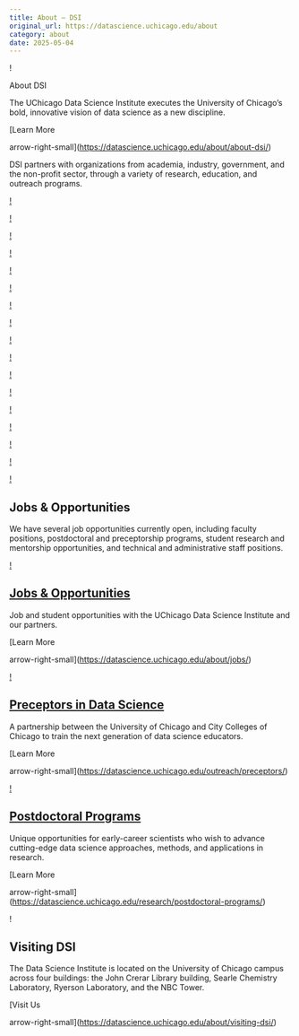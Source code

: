 ```yaml
---
title: About – DSI
original_url: https://datascience.uchicago.edu/about
category: about
date: 2025-05-04
---
```


!

About DSI

The UChicago Data Science Institute executes the University of Chicago’s bold, innovative vision of data science as a new discipline.

[Learn More

arrow-right-small](https://datascience.uchicago.edu/about/about-dsi/)

DSI partners with organizations from academia, industry, government, and the non-profit sector, through a variety of research, education, and outreach programs.

[!](https://www.anl.gov/)

[!](https://www.ccc.edu/)

[!](https://data.org/)

[!](https://www.schmidtfutures.com/)

[!](https://www.amfam.com/)

[!](https://corporate.comcast.com/)

[!](https://drw.com/)

[!](https://invenergy.com/)

[!](https://www.morningstar.com/)

[!](https://www.prudential.com/)

[!](https://www.verizon.com/)

[!](https://www.fresnostate.edu/)

[!](https://howard.edu/)

[!](https://morehouse.edu/)

[!](https://www.ncsu.edu/)

[!](https://www.utsa.edu/)

[!](https://www.uic.edu/)

## Jobs & Opportunities

We have several job opportunities currently open, including faculty positions, postdoctoral and preceptorship programs, student research and mentorship opportunities, and technical and administrative staff positions.

[!](https://datascience.uchicago.edu/about/jobs/)

## [Jobs & Opportunities](https://datascience.uchicago.edu/about/jobs/)

Job and student opportunities with the UChicago Data Science Institute and our partners.

[Learn More

arrow-right-small](https://datascience.uchicago.edu/about/jobs/)

[!](https://datascience.uchicago.edu/outreach/preceptors/)

## [Preceptors in Data Science](https://datascience.uchicago.edu/outreach/preceptors/)

A partnership between the University of Chicago and City Colleges of Chicago to train the next generation of data science educators.

[Learn More

arrow-right-small](https://datascience.uchicago.edu/outreach/preceptors/)

[!](https://datascience.uchicago.edu/research/postdoctoral-programs/)

## [Postdoctoral Programs](https://datascience.uchicago.edu/research/postdoctoral-programs/)

Unique opportunities for early-career scientists who wish to advance cutting-edge data science approaches, methods, and applications in research.

[Learn More

arrow-right-small](https://datascience.uchicago.edu/research/postdoctoral-programs/)

!

## Visiting DSI

The Data Science Institute is located on the University of Chicago campus across four buildings: the John Crerar Library building, Searle Chemistry Laboratory, Ryerson Laboratory, and the NBC Tower.

[Visit Us

arrow-right-small](https://datascience.uchicago.edu/about/visiting-dsi/)